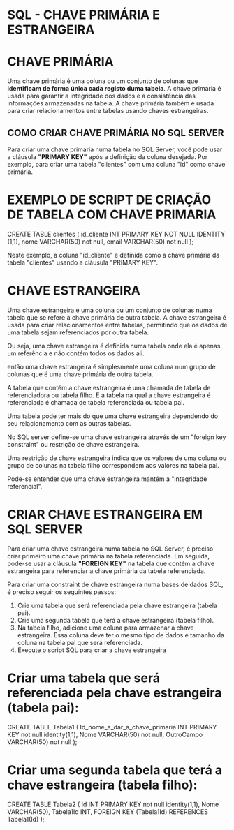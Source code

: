 # SQL - CHAVE PRIMÁRIA E ESTRANGEIRA
# CHAVE PRIMÁRIA
Uma chave primária é uma coluna ou um conjunto de colunas que **identificam de forma única cada registo duma tabela**. A chave primária é usada para garantir a integridade dos dados e a consistência das informações armazenadas na tabela. A chave primária também é usada para criar relacionamentos entre tabelas usando chaves estrangeiras.

## COMO CRIAR CHAVE PRIMÁRIA NO SQL SERVER
Para criar uma chave primária numa tabela no SQL Server, você pode usar a cláusula **"PRIMARY KEY"** após a definição da coluna desejada. Por exemplo, para criar uma tabela "clientes" com uma coluna "id" como chave primária.

# EXEMPLO DE SCRIPT DE CRIAÇÃO DE TABELA COM CHAVE PRIMARIA
CREATE TABLE clientes (
    id_cliente INT PRIMARY KEY NOT NULL IDENTITY (1,1),
    nome VARCHAR(50) not null,
    email VARCHAR(50) not null
);

Neste exemplo, a coluna "id_cliente" é definida como a chave primária da tabela "clientes" usando a cláusula "PRIMARY KEY".

# CHAVE ESTRANGEIRA
Uma chave estrangeira é uma coluna ou um conjunto de colunas numa tabela que se refere à chave primária de outra tabela. A chave estrangeira é usada para criar relacionamentos entre tabelas, permitindo que os dados de uma tabela sejam referenciados por outra tabela.

Ou seja, uma chave estrangeira é definida numa tabela onde ela é apenas um referência e não contém todos os dados ali.

então uma chave estrangeira é simplesmente uma coluna num grupo de colunas que é uma chave primária de outra tabela.

A tabela que contém a chave estrangeira é uma chamada de tabela de referenciadora ou tabela filho. E a tabela na qual a chave estrangeira é referenciada é chamada de tabela referenciada ou tabela pai.

Uma tabela pode ter mais do que uma chave estrangeira dependendo do seu relacionamento com as outras tabelas.

No SQL server define-se uma chave estrangeira através de um "foreign key constraint" ou restrição de chave estrangeira.

Uma restrição de chave estrangeira indica que os valores de uma coluna ou grupo de colunas na tabela filho correspondem aos valores na tabela pai.

Pode-se entender que uma chave estrangeira mantém a "integridade referencial".

# CRIAR CHAVE ESTRANGEIRA EM SQL SERVER
Para criar uma chave estrangeira numa tabela no SQL Server, é preciso criar primeiro uma chave primária na tabela referenciada. Em seguida, pode-se usar a cláusula **"FOREIGN KEY"** na tabela que contém a chave estrangeira para referenciar a chave primária da tabela referenciada. 

Para criar uma constraint de chave estrangeira numa bases de dados SQL, é preciso seguir os seguintes passos:

1. Crie uma tabela que será referenciada pela chave estrangeira (tabela pai).
2. Crie uma segunda tabela que terá a chave estrangeira (tabela filho).
3. Na tabela filho, adicione uma coluna para armazenar a chave estrangeira. Essa coluna deve ter o mesmo tipo de dados e tamanho da coluna na tabela pai que será referenciada.
4. Execute o script SQL para criar a chave estrangeira

# Criar uma tabela que será referenciada pela chave estrangeira (tabela pai):

CREATE TABLE Tabela1 (
  Id_nome_a_dar_a_chave_primaria INT PRIMARY KEY not null identity(1,1),
  Nome VARCHAR(50) not null,
  OutroCampo VARCHAR(50) not null
);

# Criar uma segunda tabela que terá a chave estrangeira (tabela filho):

CREATE TABLE Tabela2 (
  Id INT PRIMARY KEY not null identity(1,1),
  Nome VARCHAR(50),
  Tabela1Id INT,
  FOREIGN KEY (Tabela1Id) REFERENCES Tabela1(Id)
);








